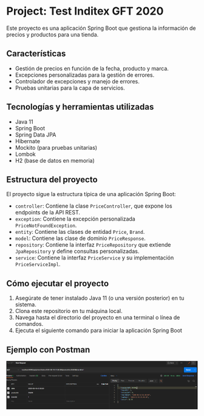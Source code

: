 # Project: Test Inditex GFT 2020

Este proyecto es una aplicación Spring Boot que gestiona la información de precios y productos para una tienda.

## Características

- Gestión de precios en función de la fecha, producto y marca.
- Excepciones personalizadas para la gestión de errores.
- Controlador de excepciones y manejo de errores.
- Pruebas unitarias para la capa de servicios.

## Tecnologías y herramientas utilizadas

- Java 11
- Spring Boot
- Spring Data JPA
- Hibernate
- Mockito (para pruebas unitarias)
- Lombok
- H2 (base de datos en memoria)

## Estructura del proyecto

El proyecto sigue la estructura típica de una aplicación Spring Boot:

- `controller`: Contiene la clase `PriceController`, que expone los endpoints de la API REST.
- `exception`: Contiene la excepción personalizada `PriceNotFoundException`.
- `entity`: Contiene las clases de entidad `Price`, `Brand`.
- `model`: Contiene las clase de dominio `PriceResponse`.
- `repository`: Contiene la interfaz `PriceRepository` que extiende `JpaRepository` y define consultas personalizadas.
- `service`: Contiene la interfaz `PriceService` y su implementación `PriceServiceImpl`.

## Cómo ejecutar el proyecto

1. Asegúrate de tener instalado Java 11 (o una versión posterior) en tu sistema.
2. Clona este repositorio en tu máquina local.
3. Navega hasta el directorio del proyecto en una terminal o línea de comandos.
4. Ejecuta el siguiente comando para iniciar la aplicación Spring Boot

## Ejemplo con Postman
![img.png](img.png)

